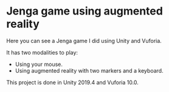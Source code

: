 # Jenga game using augmented reality

<p> Here you can see a Jenga game I did using Unity and Vuforia. </p>

It has two modalities to play:

* Using your mouse.
* Using augmented reality with two markers and a keyboard.

<p> This project is done in Unity 2019.4 and Vuforia 10.0.</p>